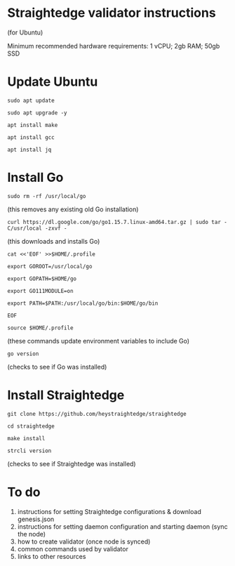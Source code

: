 # Straightedge validator instructions
(for Ubuntu)

Minimum recommended hardware requirements: 1 vCPU; 2gb RAM; 50gb SSD

# Update Ubuntu
`sudo apt update`

`sudo apt upgrade -y`

`apt install make`

`apt install gcc`

`apt install jq`

# Install Go
`sudo rm -rf /usr/local/go`

(this removes any existing old Go installation)

`curl https://dl.google.com/go/go1.15.7.linux-amd64.tar.gz | sudo tar -C/usr/local -zxvf -`

(this downloads and installs Go)

`cat <<'EOF' >>$HOME/.profile`

`export GOROOT=/usr/local/go`

`export GOPATH=$HOME/go`

`export GO111MODULE=on`

`export PATH=$PATH:/usr/local/go/bin:$HOME/go/bin`

`EOF`

`source $HOME/.profile`

(these commands update environment variables to include Go)

`go version`

(checks to see if Go was installed)

# Install Straightedge
`git clone https://github.com/heystraightedge/straightedge`

`cd straightedge`

`make install`

`strcli version`

(checks to see if Straightedge was installed)

# To do
1. instructions for setting Straightedge configurations & download genesis.json
2. instructions for setting daemon configuration and starting daemon (sync the node)
3. how to create validator (once node is synced)
4. common commands used by validator
5. links to other resources
